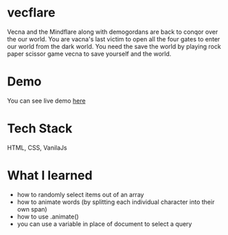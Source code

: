 # vecflare

Vecna and the Mindflare along with demogordans are back to conqor over the our world. You are vacna's last victim to open all the four gates to enter our world from the dark world. You need the save the world by playing rock paper scissor game vecna to save yourself and the world. 

# Demo

You can see live demo <a href="https://62da74ea27c09d0058d164c8--coruscating-bubblegum-7b4aee.netlify.app/">here</a>

# Tech Stack

HTML, CSS, VanilaJs

# What I learned

- how to randomly select items out of an array
- how to animate words (by splitting each individual character into their own span)
- how to use .animate()
- you can use a variable in place of document to select a query
